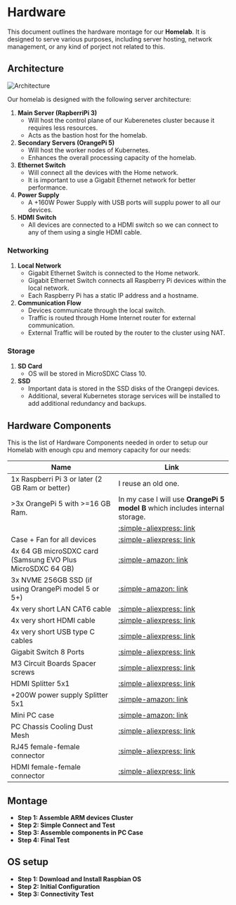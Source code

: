 # Hardware

This document outlines the hardware montage for our **Homelab**. It is designed to serve various purposes, including server hosting, network management, or any kind of porject not related to this.

## Architecture

![Architecture](../assets/diagrams.drawio#0)

Our homelab is designed with the following server architecture:

1. **Main Server (RapberriPi 3)**
    - Will host the control plane of our Kuberenetes cluster because it requires less resources.
    - Acts as the bastion host for the homelab.
2. **Secondary Servers (OrangePi 5)**
    - Will host the worker nodes of Kubernetes.
    - Enhances the overall processing capacity of the homelab.
3. **Ethernet Switch**
    - Will connect all the devices with the Home network.
    - It is important to use a Gigabit Ethernet network for better performance.
4. **Power Supply**
    - A +160W Power Supply with USB ports will supplu power to all our devices.
5. **HDMI Switch**
    - All devices are connected to a HDMI switch so we can connect to any of them using a single HDMI cable.

### Networking

1. **Local Network**
    - Gigabit Ethernet Switch is connected to the Home network.
    - Gigabit Ethernet Switch connects all Raspberry Pi devices within the local network.
    - Each Raspberry Pi has a static IP address and a hostname.
2. **Communication Flow**
    - Devices communicate through the local switch.
    - Traffic is routed through Home Internet router for external communication.
    - External Traffic will be routed by the router to the cluster using NAT.

### Storage

1. **SD Card**
    - OS will be stored in MicroSDXC Class 10.
2. **SSD**
    - Important data is stored in the SSD disks of the Orangepi devices.
    - Additional, several Kubernetes storage services will be installed to add additional redundancy and backups.


## Hardware Components

This is the list of Hardware Components needed in order to setup our Homelab with enough cpu and memory capacity for our needs:

| Name                                                       | Link                                                                                                            |
|------------------------------------------------------------|-----------------------------------------------------------------------------------------------------------------|
| 1x Raspberri Pi 3 or later (2 GB Ram or better)            | I reuse an old one.                                                                                             |
| >3x OrangePi 5 with >=16 GB Ram.                           | In my case I will use **OrangePi 5 model B** which includes internal storage.                                   |
|                                                            | [:simple-aliexpress: link](https://www.aliexpress.com/item/1005005057630718.html)                                    |
| Case + Fan for all devices                                 | [:simple-aliexpress: link](https://www.aliexpress.com/item/1005005057630718.html)                                    |
| 4x 64 GB microSDXC card (Samsung EVO Plus MicroSDXC 64 GB) | [:simple-amazon: link](https://www.amazon.com/SAMSUNG-microSDXC-Expanded-MB-MC64KA-AM/dp/B09THJ25JR/)                |
| 3x NVME 256GB SSD (if using OrangePi model 5 or 5+)        | [:simple-amazon: link](https://www.amazon.com/Kingston-250G-2280-Internal-SNV2S/dp/B0BBWH7DBT/)                      |
| 4x very short LAN CAT6 cable                               | [:simple-aliexpress: link](https://www.aliexpress.com/item/1005006102502476.html)                                    |
| 4x very short HDMI cable                                   | [:simple-aliexpress: link](https://www.aliexpress.com/item/1005003995751089.html)                                    |
| 4x very short USB type C cables                            | [:simple-aliexpress: link](https://www.aliexpress.com/item/1005005058400078.html)                                    |
| Gigabit Switch 8 Ports                                     | [:simple-aliexpress: link](https://www.aliexpress.com/item/1005005315707615.html)                                    |
| M3 Circuit Boards Spacer screws                            | [:simple-aliexpress: link](https://www.aliexpress.com/item/1005002907172267.html)                                    |
| HDMI Splitter 5x1                                          | [:simple-aliexpress: link](https://www.aliexpress.com/item/1005005905850399.html)                                    |
| +200W power supply Splitter 5x1                            | [:simple-amazon: link](https://www.amazon.com/Aluminum-Charger-Charging-Station-Compatible/dp/B0BFN6JKMV/ref=sr_1_5) |
| Mini PC case                                               | [:simple-amazon: link](https://www.amazon.es/dp/B0CGV9Q3VP)                                                          |
| PC Chassis Cooling Dust Mesh                               | [:simple-aliexpress: link](https://www.aliexpress.com/item/1005005677590985.html)                                    |
| RJ45 female-female connector                               | [:simple-aliexpress: link](https://www.aliexpress.com/item/1005002947244816.html)                                    |
| HDMI female-female connector                               | [:simple-aliexpress: link](https://www.aliexpress.com/item/1005002946714841.html)                                    |

## Montage

- **Step 1: Assemble ARM devices Cluster**
- **Step 2: Simple Connect and Test**
- **Step 3: Assemble components in PC Case**
- **Step 4: Final Test**

## OS setup

- **Step 1: Download and Install Raspbian OS**
- **Step 2: Initial Configuration**
- **Step 3: Connectivity Test**
